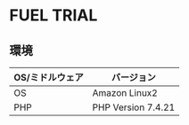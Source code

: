 # FUEL TRIAL

##  環境
| OS/ミドルウェア | バージョン |
----|---- 
| OS | Amazon Linux2 |
| PHP | PHP Version 7.4.21 |
